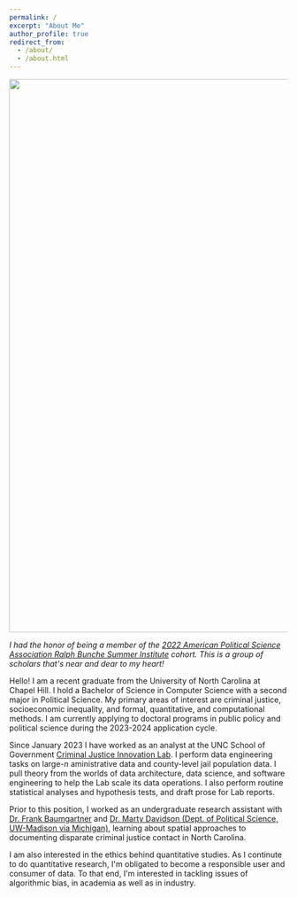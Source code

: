 ```yaml
---
permalink: /
excerpt: "About Me"
author_profile: true
redirect_from: 
  - /about/
  - /about.html
---
```


<center><img src="../images/RBSI_2022.jpg" width="1000"/></center>

*I had the honor of being a member of the [2022 American Political Science Association Ralph Bunche
 Summer Institute](https://www.apsanet.org/DIVERSITY/Ralph-Bunche-Summer-Institute/About-the-RBSI-Program) cohort. This is a group of scholars that's near and dear to my heart!*

Hello! I am a recent graduate from the University of North Carolina at Chapel Hill. I hold a Bachelor of Science in Computer Science with a second major in Political Science. My primary areas of interest are criminal justice, socioeconomic inequality, and formal, quantitative, and computational methods. I am currently applying to doctoral programs in public policy and political science during the 2023-2024 application cycle.

Since January 2023 I have worked as an analyst at the UNC School of Government [Criminal Justice Innovation Lab](https://cjil.sog.unc.edu/). I perform data engineering tasks on large-$n$ aministrative data and county-level jail population data. I pull theory from the worlds of data architecture, data science, and software engineering to help the Lab scale its data operations. I also perform routine statistical analyses and hypothesis tests, and draft prose for Lab reports.

Prior to this position, I worked as an undergraduate research assistant with [Dr. Frank Baumgartner](https://fbaum.unc.edu/) and [Dr. Marty Davidson (Dept. of Political Science, UW-Madison via Michigan)](https://polisci.wisc.edu/staff/davidson-marty/), learning about spatial approaches to documenting disparate criminal justice contact in North Carolina.

I am also interested in the ethics behind quantitative studies. As I continute to do quantitative research, I'm obligated to become a responsible user and consumer of data. To that end, I'm interested in tackling issues of algorithmic bias, in academia as well as in industry.
